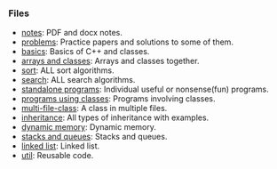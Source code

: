 ### Files
- [notes](notes/): PDF and docx notes.
- [problems](problems/): Practice papers and solutions to some of them.
- [basics](basics/): Basics of C++ and classes.
- [arrays and classes](arrays-classes/): Arrays and classes together.
- [sort](sort/): ALL sort algorithms.
- [search](search/): ALL search algorithms.
- [standalone programs](standalone-programs/): Individual useful or nonsense(fun) programs.
- [programs using classes](programs-using-classes/): Programs involving classes.
- [multi-file-class](multi-file-class/): A class in multiple files.
- [inheritance](inheritance/): All types of inheritance with examples.
- [dynamic memory](dynamic-mem/): Dynamic memory.
- [stacks and queues](stacks-and-queues/): Stacks and queues.
- [linked list](linked-list/): Linked list.
- [util](util/): Reusable code.
